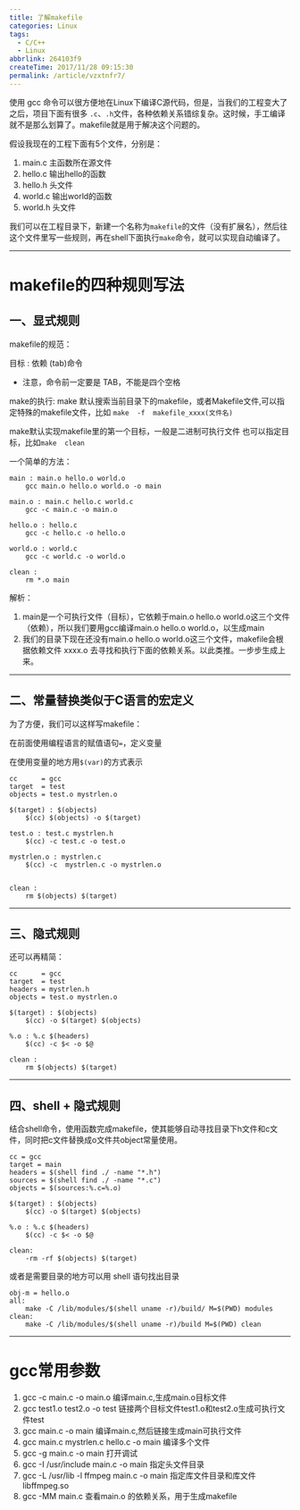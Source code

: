 ```yaml
---
title: 了解makefile
categories: Linux
tags:
  - C/C++
  - Linux
abbrlink: 264103f9
createTime: 2017/11/28 09:15:30
permalink: /article/vzxtnfr7/
---
```



使用 gcc 命令可以很方便地在Linux下编译C源代码，但是，当我们的工程变大了之后，项目下面有很多 `.c`、`.h`文件，各种依赖关系错综复杂。这时候，手工编译就不是那么划算了。makefile就是用于解决这个问题的。

<!-- more -->

假设我现在的工程下面有5个文件，分别是：

1. main.c 主函数所在源文件
2. hello.c 输出hello的函数
3. hello.h 头文件
4. world.c 输出world的函数
5. world.h 头文件

我们可以在工程目录下，新建一个名称为`makefile`的文件（没有扩展名），然后往这个文件里写一些规则，再在shell下面执行`make`命令，就可以实现自动编译了。


---

# makefile的四种规则写法

## 一、显式规则

makefile的规范：

目标 : 依赖
(tab)命令

* 注意，命令前一定要是 TAB，不能是四个空格

make的执行:
make  默认搜索当前目录下的makefile，或者Makefile文件,可以指定特殊的makefile文件，比如
`make  -f  makefile_xxxx(文件名)`

make默认实现makefile里的第一个目标，一般是二进制可执行文件
也可以指定目标，比如`make  clean`


一个简单的方法：

```
main : main.o hello.o world.o
	gcc main.o hello.o world.o -o main

main.o : main.c hello.c world.c
	gcc -c main.c -o main.o

hello.o : hello.c
	gcc -c hello.c -o hello.o

world.o : world.c
	gcc -c world.c -o world.o

clean :
	rm *.o main
```

解析：
1. main是一个可执行文件（目标），它依赖于main.o hello.o world.o这三个文件（依赖），所以我们要用gcc编译main.o hello.o world.o，以生成main
2. 我们的目录下现在还没有main.o hello.o world.o这三个文件，makefile会根据依赖文件 xxxx.o 去寻找和执行下面的依赖关系。以此类推。一步步生成上来。


---

## 二、常量替换类似于C语言的宏定义

为了方便，我们可以这样写makefile：

在前面使用编程语言的赋值语句`=`，定义变量

在使用变量的地方用`$(var)`的方式表示

```
cc 		= gcc
target 	= test
objects = test.o mystrlen.o

$(target) : $(objects)
	$(cc) $(objects) -o $(target)

test.o : test.c mystrlen.h
	$(cc) -c test.c -o test.o

mystrlen.o : mystrlen.c
	$(cc) -c  mystrlen.c -o mystrlen.o


clean :
	rm $(objects) $(target)
```


---

## 三、隐式规则


还可以再精简：

```
cc 		= gcc
target 	= test
headers = mystrlen.h
objects = test.o mystrlen.o

$(target) : $(objects)
	$(cc) -o $(target) $(objects)

%.o : %.c $(headers)
	$(cc) -c $< -o $@

clean :
	rm $(objects) $(target)

```

---


## 四、shell + 隐式规则

结合shell命令，使用函数完成makefile，使其能够自动寻找目录下h文件和c文件，同时把c文件替换成o文件共object常量使用。

```
cc = gcc
target = main
headers = $(shell find ./ -name "*.h")
sources = $(shell find ./ -name "*.c")
objects = $(sources:%.c=%.o)

$(target) : $(objects)
	$(cc) -o $(target) $(objects)

%.o : %.c $(headers)
	$(cc) -c $< -o $@

clean:
	-rm -rf $(objects) $(target)
```

或者是需要目录的地方可以用 shell 语句找出目录

```
obj-m = hello.o
all:
    make -C /lib/modules/$(shell uname -r)/build/ M=$(PWD) modules
clean:
    make -C /lib/modules/$(shell uname -r)/build M=$(PWD) clean
```

---


# gcc常用参数

1. gcc  -c  main.c  -o  main.o   编译main.c,生成main.o目标文件
2. gcc  test1.o  test2.o  -o  test  链接两个目标文件test1.o和test2.o生成可执行文件test
3. gcc  main.c  -o  main     编译main.c,然后链接生成main可执行文件
4. gcc  main.c  mystrlen.c  hello.c   -o  main  编译多个文件
5. gcc  -g  main.c  -o  main  打开调试
6. gcc  -I  /usr/include  main.c  -o  main  指定头文件目录
7. gcc  -L  /usr/lib  -l ffmpeg  main.c  -o  main  指定库文件目录和库文件libffmpeg.so
8. gcc  -MM  main.c  查看main.o 的依赖关系，用于生成makefile
